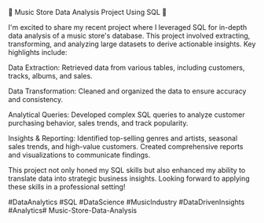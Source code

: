 🎵 Music Store Data Analysis Project Using SQL 🎵

I'm excited to share my recent project where I leveraged SQL for in-depth data analysis of a music store's database. This project involved extracting, transforming, and analyzing large datasets to derive actionable insights. Key highlights include:

Data Extraction: Retrieved data from various tables, including customers, tracks, albums, and sales.

Data Transformation: Cleaned and organized the data to ensure accuracy and consistency.

Analytical Queries: Developed complex SQL queries to analyze customer purchasing behavior, sales trends, and track popularity.

Insights & Reporting: Identified top-selling genres and artists, seasonal sales trends, and high-value customers. Created comprehensive reports and visualizations to communicate findings.

This project not only honed my SQL skills but also enhanced my ability to translate data into strategic business insights. Looking forward to applying these skills in a professional setting!

#DataAnalytics #SQL #DataScience #MusicIndustry #DataDrivenInsights #Analytics# Music-Store-Data-Analysis
